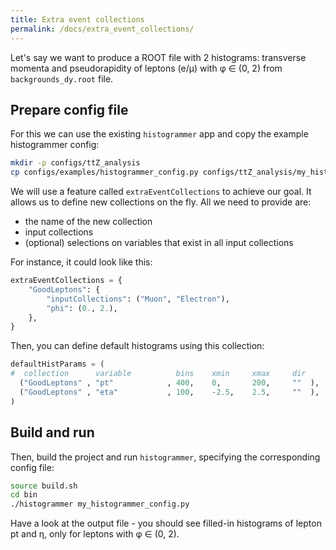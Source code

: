 ```yaml
---
title: Extra event collections
permalink: /docs/extra_event_collections/
---
```


Let's say we want to produce a ROOT file with 2 histograms: transverse momenta and pseudorapidity of leptons (e/μ) with φ ∈ (0, 2) from `backgrounds_dy.root` file.

## Prepare config file

For this we can use the existing `histogrammer` app and copy the example histogrammer config:

```bash
mkdir -p configs/ttZ_analysis
cp configs/examples/histogrammer_config.py configs/ttZ_analysis/my_histogrammer_config.py
```

We will use a feature called `extraEventCollections` to achieve our goal. It allows us to define new collections on the fly. All we need to provide are:
- the name of the new collection
- input collections
- (optional) selections on variables that exist in all input collections

For instance, it could look like this:

```python
extraEventCollections = {
    "GoodLeptons": {
        "inputCollections": ("Muon", "Electron"),
        "phi": (0., 2.),
    },
}
```

Then, you can define default histograms using this collection:

```python
defaultHistParams = (
#  collection      variable          bins    xmin     xmax     dir
  ("GoodLeptons" , "pt"            , 400,    0,       200,     ""  ),
  ("GoodLeptons" , "eta"           , 100,    -2.5,    2.5,     ""  ),
)
```

## Build and run

Then, build the project and run `histogrammer`, specifying the corresponding config file:

```bash
source build.sh
cd bin
./histogrammer my_histogrammer_config.py
```

Have a look at the output file - you should see filled-in histograms of lepton pt and η, only for leptons with φ ∈ (0, 2).
